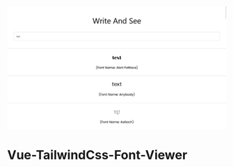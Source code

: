 ![vue_tailwindcss_font_viewer_1366x768_poster](./git-images/vue_tailwindcss_font_viewer_1366x768_poster.png)

# Vue-TailwindCss-Font-Viewer
